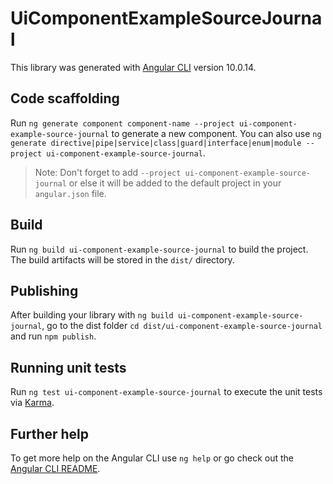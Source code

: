 # UiComponentExampleSourceJournal

This library was generated with [Angular CLI](https://github.com/angular/angular-cli) version 10.0.14.

## Code scaffolding

Run `ng generate component component-name --project ui-component-example-source-journal` to generate a new component. You can also use `ng generate directive|pipe|service|class|guard|interface|enum|module --project ui-component-example-source-journal`.
> Note: Don't forget to add `--project ui-component-example-source-journal` or else it will be added to the default project in your `angular.json` file. 

## Build

Run `ng build ui-component-example-source-journal` to build the project. The build artifacts will be stored in the `dist/` directory.

## Publishing

After building your library with `ng build ui-component-example-source-journal`, go to the dist folder `cd dist/ui-component-example-source-journal` and run `npm publish`.

## Running unit tests

Run `ng test ui-component-example-source-journal` to execute the unit tests via [Karma](https://karma-runner.github.io).

## Further help

To get more help on the Angular CLI use `ng help` or go check out the [Angular CLI README](https://github.com/angular/angular-cli/blob/master/README.md).
